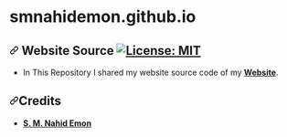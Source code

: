 # smnahidemon.github.io
<article class="markdown-body entry-content container-lg" itemprop="text"><h1><a id="user-content-website-source--" class="anchor" aria-hidden="true" href="#website-source--"><svg class="octicon octicon-link" viewBox="0 0 16 16" version="1.1" width="16" height="16" aria-hidden="true"><path fill-rule="evenodd" d="M7.775 3.275a.75.75 0 001.06 1.06l1.25-1.25a2 2 0 112.83 2.83l-2.5 2.5a2 2 0 01-2.83 0 .75.75 0 00-1.06 1.06 3.5 3.5 0 004.95 0l2.5-2.5a3.5 3.5 0 00-4.95-4.95l-1.25 1.25zm-4.69 9.64a2 2 0 010-2.83l2.5-2.5a2 2 0 012.83 0 .75.75 0 001.06-1.06 3.5 3.5 0 00-4.95 0l-2.5 2.5a3.5 3.5 0 004.95 4.95l1.25-1.25a.75.75 0 00-1.06-1.06l-1.25 1.25a2 2 0 01-2.83 0z"></path></svg></a> Website Source <a href="/smnahidemon/smnahidemon.github.io/blob/master/LICENSE.md"> <img src="https://camo.githubusercontent.com/3a50d5c687932b4693d23d07cfa8fc5a7b6738c97689f8631e26f23d8740ee14/68747470733a2f2f696d672e736869656c64732e696f2f62616467652f4c6963656e73652d4d49542d7265642e737667" alt="License: MIT" data-canonical-src="https://img.shields.io/badge/License-MIT-red.svg" style="max-width:100%;"></a></h1> <ul> <li>In This Repository I shared my website source code of my <strong><a href="https://smnahidemon.github.io" rel="nofollow">Website</a></strong>.</li> </ul> <h2><a id="user-content-credits" class="anchor" aria-hidden="true" href="#credits"><svg class="octicon octicon-link" viewBox="0 0 16 16" version="1.1" width="16" height="16" aria-hidden="true"><path fill-rule="evenodd" d="M7.775 3.275a.75.75 0 001.06 1.06l1.25-1.25a2 2 0 112.83 2.83l-2.5 2.5a2 2 0 01-2.83 0 .75.75 0 00-1.06 1.06 3.5 3.5 0 004.95 0l2.5-2.5a3.5 3.5 0 00-4.95-4.95l-1.25 1.25zm-4.69 9.64a2 2 0 010-2.83l2.5-2.5a2 2 0 012.83 0 .75.75 0 001.06-1.06 3.5 3.5 0 00-4.95 0l-2.5 2.5a3.5 3.5 0 004.95 4.95l1.25-1.25a.75.75 0 00-1.06-1.06l-1.25 1.25a2 2 0 01-2.83 0z"></path></svg></a>Credits</h2> <ul> <li><strong><a href="https://smnahidemon.github.io" rel="nofollow">S. M. Nahid Emon</a></strong></li> </ul> </article>
